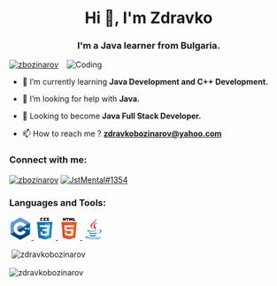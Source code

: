 <h1 align="center">Hi 👋, I'm Zdravko</h1>
<h3 align="center">I'm a Java learner from Bulgaria.</h3>
<img align="right" alt="Coding" width="400" src="https://cdn.dribbble.com/users/1059583/screenshots/4171367/coding-freak.gif">

<p align="left"> <a href="https://twitter.com/zbozinarov" target="blank"><img src="https://img.shields.io/twitter/follow/zbozinarov?logo=twitter&style=for-the-badge" alt="zbozinarov" /></a> </p>

- 🌱 I’m currently learning **Java Development and C++ Development.**

- 🤝 I’m looking for help with **Java.**

- 💬 Looking to become **Java Full Stack Developer.**

- 📫 How to reach me ? **zdravkobozinarov@yahoo.com**

<h3 align="left">Connect with me:</h3>
<p align="left">
<a href="https://twitter.com/zbozinarov" target="blank"><img align="center" src="https://raw.githubusercontent.com/rahuldkjain/github-profile-readme-generator/master/src/images/icons/Social/twitter.svg" alt="zbozinarov" height="30" width="40" /></a>
<a href="https://discord.gg/JstMental#1354" target="blank"><img align="center" src="https://raw.githubusercontent.com/rahuldkjain/github-profile-readme-generator/master/src/images/icons/Social/discord.svg" alt="JstMental#1354" height="30" width="40" /></a>
</p>

<h3 align="left">Languages and Tools:</h3>
<p align="left"> <a href="https://www.w3schools.com/cpp/" target="_blank" rel="noreferrer"> <img src="https://raw.githubusercontent.com/devicons/devicon/master/icons/cplusplus/cplusplus-original.svg" alt="cplusplus" width="40" height="40"/> </a> <a href="https://www.w3schools.com/css/" target="_blank" rel="noreferrer"> <img src="https://raw.githubusercontent.com/devicons/devicon/master/icons/css3/css3-original-wordmark.svg" alt="css3" width="40" height="40"/> </a> <a href="https://www.w3.org/html/" target="_blank" rel="noreferrer"> <img src="https://raw.githubusercontent.com/devicons/devicon/master/icons/html5/html5-original-wordmark.svg" alt="html5" width="40" height="40"/> </a> <a href="https://www.java.com" target="_blank" rel="noreferrer"> <img src="https://raw.githubusercontent.com/devicons/devicon/master/icons/java/java-original.svg" alt="java" width="40" height="40"/> </a> </p>

<p>&nbsp;<img align="center" src="https://github-readme-stats.vercel.app/api?username=zdravkobozinarov&show_icons=true&title_color=000000&locale=en" alt="zdravkobozinarov" /></p>

<p><img align="center" src="https://github-readme-streak-stats.herokuapp.com/?user=zdravkobozinarov&" alt="zdravkobozinarov" /></p>

